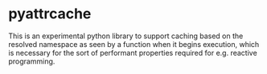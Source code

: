 # pyattrcache

This is an experimental python library to support caching based on the resolved namespace as seen by a function when it begins execution, which is necessary for the sort of performant properties required for e.g. reactive programming.
